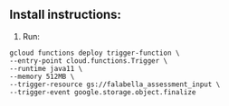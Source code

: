 ## Install instructions:

1. Run:
```
gcloud functions deploy trigger-function \
--entry-point cloud.functions.Trigger \
--runtime java11 \
--memory 512MB \
--trigger-resource gs://falabella_assessment_input \
--trigger-event google.storage.object.finalize
```